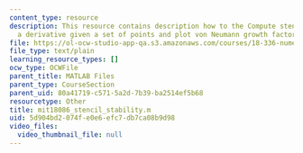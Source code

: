 ```yaml
---
content_type: resource
description: This resource contains description how to the Compute stencil approximating
  a derivative given a set of points and plot von Neumann growth factor.
file: https://ol-ocw-studio-app-qa.s3.amazonaws.com/courses/18-336-numerical-methods-for-partial-differential-equations-spring-2009/5d904bd2074fe0e6efc7db7ca08b9d98_mit18086_stencil_stability.m
file_type: text/plain
learning_resource_types: []
ocw_type: OCWFile
parent_title: MATLAB Files
parent_type: CourseSection
parent_uid: 80a41719-c571-5a2d-7b39-ba2514ef5b68
resourcetype: Other
title: mit18086_stencil_stability.m
uid: 5d904bd2-074f-e0e6-efc7-db7ca08b9d98
video_files:
  video_thumbnail_file: null
---
```

